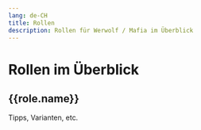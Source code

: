 ```yaml
---
lang: de-CH
title: Rollen
description: Rollen für Werwolf / Mafia im Überblick
---
```


<script setup lang="ts">
import { data as roles, type RenderedRole as Role } from "./renderedRoles.data.mts";
import { getTeamColorType } from "../rollen/roleDynamicContent.mts";
import { slugify } from '@mdit-vue/shared'
import { withBase } from "vitepress";

const hasMoreInfo = (role: Role) => !!(role.tips || role.variations || role.tipsModerator);
const getRolePath = (role: Role) => withBase(`/rollen/${slugify(role.name)}`);
</script>

<h1>Rollen im Überblick</h1>
<div v-for="role of roles">
  <h2>{{role.name}} <TeamBadge :team="role.team" /></h2>
  <div v-html="role.renderedSpecial" />
  <a v-if="hasMoreInfo(role)" :href="getRolePath(role)">Tipps, Varianten, etc.</a>
</div>
